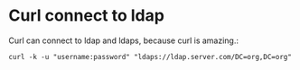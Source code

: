 # Curl connect to ldap

Curl can connect to ldap and ldaps, because curl is amazing.:

```
curl -k -u "username:password" "ldaps://ldap.server.com/DC=org,DC=org"
```
